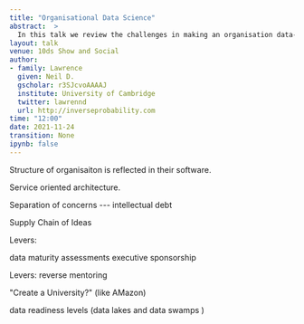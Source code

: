 ```yaml
---
title: "Organisational Data Science"
abstract:  >
  In this talk we review the challenges in making an organisation data-driven in its decision making. Building on experience working within Amazon and providing advice through the Royal Society convened DELVE group we review challenges and solutions for improving the data capabilities of an institution. This talk is targeted at data-aware leaders working in an institution.
layout: talk
venue: 10ds Show and Social
author:
- family: Lawrence
  given: Neil D.
  gscholar: r3SJcvoAAAAJ
  institute: University of Cambridge
  twitter: lawrennd
  url: http://inverseprobability.com
time: "12:00"
date: 2021-11-24
transition: None
ipynb: false
---
```


Structure of organisaiton is reflected in their software.

Service oriented architecture.

Separation of concerns --- intellectual debt

Supply Chain of Ideas

Levers:

  data maturity assessments
  executive sponsorship

Levers:
  reverse mentoring

"Create a University?" (like AMazon)


data readiness levels (data lakes and data swamps )


